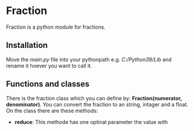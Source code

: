 # Fraction
Fraction is a python module for fractions.
## Installation
Move the _main.py_ file into your pythonpath e.g. _C:/Python39/Lib_ and rename it hoever you want to call it.
## Functions and classes
There is the fraction class which you can define by: **Fraction(numerator, denominator)**.
You can convert the fraction to an string, intager and a float.  
On the class there are these methods:
- **reduce**:  This methode has one optinal parameter the value with 